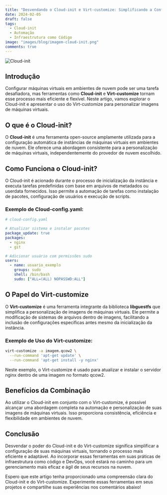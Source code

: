```yaml
---
title: "Desvendando o Cloud-init e Virt-customize: Simplificando a Configuração de Máquinas Virtuais"
date: 2024-02-05
draft: false
tags:
  - Cloud-init
  - Automação
  - Infraestrutura como Código
image: "images/blog/imagem-cloud-init.png"
comments: true
---
```

![Cloud-init](images/blog/imagem-cloud-init.png)

## Introdução

Configurar máquinas virtuais em ambientes de nuvem pode ser uma tarefa desafiadora, mas ferramentas como **Cloud-init** e **Virt-customize** tornam esse processo mais eficiente e flexível. Neste artigo, vamos explorar o Cloud-init e apresentar o uso do Virt-customize para personalizar imagens de máquinas virtuais.

## O que é o Cloud-init?

O **Cloud-init** é uma ferramenta open-source amplamente utilizada para a configuração automática de instâncias de máquinas virtuais em ambientes de nuvem. Ele oferece uma abordagem consistente para a personalização de máquinas virtuais, independentemente do provedor de nuvem escolhido.

## Como Funciona o Cloud-init?

O Cloud-init é acionado durante o processo de inicialização da instância e executa tarefas predefinidas com base em arquivos de metadados ou userdata fornecidos. Isso permite a automação de tarefas como instalação de pacotes, configuração de usuários e execução de scripts.

### Exemplo de Cloud-config.yaml:

```yaml
# cloud-config.yaml

# Atualizar sistema e instalar pacotes
package_update: true
packages:
  - nginx
  - git

# Adicionar usuário com permissões sudo
users:
  - name: usuario_exemplo
    groups: sudo
    shell: /bin/bash
    sudo: ["ALL=(ALL) NOPASSWD:ALL"]
```

## O Papel do Virt-customize

O **Virt-customize** é uma ferramenta integrante da biblioteca **libguestfs** que simplifica a personalização de imagens de máquinas virtuais. Ele permite a modificação de sistemas de arquivos dentro de imagens, facilitando a inclusão de configurações específicas antes mesmo da inicialização da instância.

### Exemplo de Uso do Virt-customize:

```bash
virt-customize -a imagem.qcow2 \
  --run-command 'apt-get update' \
  --run-command 'apt-get install -y nginx'
```

Neste exemplo, o Virt-customize é usado para atualizar e instalar o servidor nginx dentro de uma imagem no formato qcow2.

## Benefícios da Combinação

Ao utilizar o Cloud-init em conjunto com o Virt-customize, é possível alcançar uma abordagem completa na automação e personalização de suas imagens de máquinas virtuais. Isso proporciona consistência, eficiência e flexibilidade em ambientes de nuvem.

## Conclusão

Desvendar o poder do Cloud-init e do Virt-customize significa simplificar a configuração de suas máquinas virtuais, tornando o processo mais eficiente e adaptável. Ao incorporar essas ferramentas em suas práticas de infraestrutura como código e DevOps, você estará no caminho para um gerenciamento mais eficaz e ágil de seus recursos na nuvem.

Espero que este artigo tenha proporcionado uma compreensão clara do Cloud-init e do Virt-customize. Experimente essas ferramentas em seus projetos e compartilhe suas experiências nos comentários abaixo!